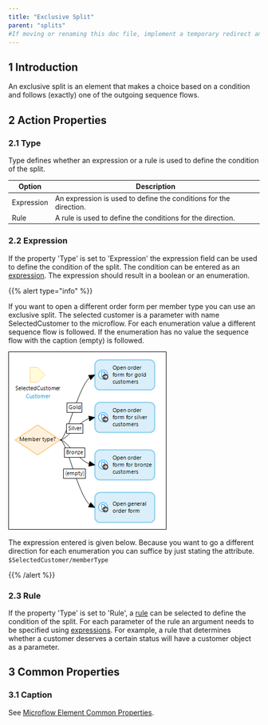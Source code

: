 ```yaml
---
title: "Exclusive Split"
parent: "splits"
#If moving or renaming this doc file, implement a temporary redirect and let the respective team know they should update the URL in the product. See Mapping to Products for more details.
---
```


## 1 Introduction

An exclusive split is an element that makes a choice based on a condition and follows (exactly) one of the outgoing sequence flows.

## 2 Action Properties

### 2.1 Type

Type defines whether an expression or a rule is used to define the condition of the split.

| Option | Description |
| --- | --- |
| Expression | An expression is used to define the conditions for the direction. |
| Rule | A rule is used to define the conditions for the direction. |

### 2.2 Expression

If the property 'Type' is set to 'Expression' the expression field can be used to define the condition of the split. The condition can be entered as an [expression](expressions). The expression should result in a boolean or an enumeration.

{{% alert type="info" %}}

If you want to open a different order form per member type you can use an exclusive split. The selected customer is a parameter with name SelectedCustomer to the microflow. For each enumeration value a different sequence flow is followed. If the enumeration has no value the sequence flow with the caption (empty) is followed.

![](attachments/819203/918050.png)

The expression entered is given below. Because you want to go a different direction for each enumeration you can suffice by just stating the attribute.
`$SelectedCustomer/memberType`

{{% /alert %}}

### 2.3 Rule

If the property 'Type' is set to 'Rule', a [rule](rules) can be selected to define the condition of the split. For each parameter of the rule an argument needs to be specified using [expressions](expressions). For example, a rule that determines whether a customer deserves a certain status will have a customer object as a parameter.

## 3 Common Properties

### 3.1 Caption

See [Microflow Element Common Properties](microflow-element-common-properties).
